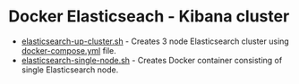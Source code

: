 # Docker Elasticseach - Kibana cluster


* [elasticsearch-up-cluster.sh](elasticsearch-up-cluster.sh) - Creates 3 node Elasticsearch cluster using [docker-compose.yml](docker-compose.yml) file.
* [elasticsearch-single-node.sh](elasticsearch-single-node.sh) - Creates Docker container consisting of single Elasticsearch node.
